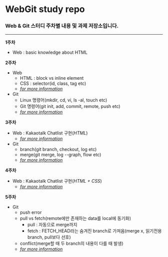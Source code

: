 # WebGit study repo
### Web & Git 스터디 주차별 내용 및 과제 저장소입니다.
---
**1주차**
- Web : basic knowledge about HTML

**2주차**
- Web
  * HTML : block vs inline element
  * CSS : selector(id, class, tag etc)
  * [*for more information*](http://slides.com/joonhojeon/webgit2#/)
- Git
  * Linux 명령어(mkdir, cd, vi, ls -al, touch etc)
  * Git 명령어(git init, add, commit, remote, push etc)
  * [*for more information*](http://slides.com/leejun6694/web-git-2#/)

**3주차**
- Web : Kakaotalk Chatlist 구현(*HTML*)
  * [*for more information*](http://slides.com/joonhojeon/web-git-3#/)
- Git
  * branch(git branch, checkout, log etc)
  * merge(git merge, log --graph, flow etc)
  * [*for more information*](http://slides.com/leejun6694/web-git-3#/)

**4주차**
- Web : Kakaotalk Chatlist 구현(*HTML + CSS*)
  * [*for more information*](http://slides.com/joonhojeon/web-git-4#/)

**5주차**
- Git
  * push error
  * pull vs fetch(remote에만 존재하는 data를 local에 동기화)
    * pull : 자동으로 merge까지
    * fetch : FETCH_HEAD라는 숨겨진 branch로 가져옴(merge x, 읽기전용 branch, pull보다 선호)
  * conflict(merge할 때 두 branch의 내용이 다를 때 발생)
  * [*for more information*](http://slides.com/leejun6694/web-git-5#/)
